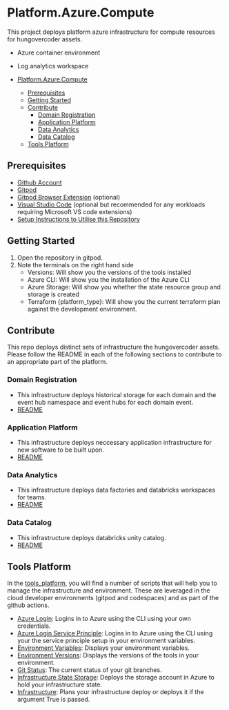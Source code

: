 # Platform.Azure.Compute

This project deploys platform azure infrastructure for compute resources for hungovercoder assets.

- Azure container environment
- Log analytics workspace

- [Platform.Azure.Compute](#platformazurecompute)
  - [Prerequisites](#prerequisites)
  - [Getting Started](#getting-started)
  - [Contribute](#contribute)
    - [Domain Registration](#domain-registration)
    - [Application Platform](#application-platform)
    - [Data Analytics](#data-analytics)
    - [Data Catalog](#data-catalog)
  - [Tools Platform](#tools-platform)

## Prerequisites

- [Github Account](https://www.github.com/)
- [Gitpod](https://gitpod.io/)
- [Gitpod Browser Extension](https://www.gitpod.io/docs/configure/user-settings/browser-extension) (optional)
- [Visual Studio Code](https://code.visualstudio.com/) (optional but recommended for any workloads requiring Microsoft VS code extensions)
- [Setup Instructions to Utilise this Repository](https://github.com/hungovercoders/Template.Azure.Terraform/WIKI.md)

## Getting Started

1. Open the repository in gitpod.
2. Note the terminals on the right hand side
   - Versions: Will show you the versions of the tools installed
   - Azure CLI: Will show you the installation of the Azure CLI
   - Azure Storage: Will show you whether the state resource group and storage is created
   - Terraform {platform_type}: Will show you the current terraform plan against the development environment.

## Contribute

This repo deploys distinct sets of infrastructure the hungovercoder assets. Please follow the README in each of the following sections to contribute to an appropriate part of the platform.

### Domain Registration

- This infrastructure deploys historical storage for each domain and the event hub namespace and event hubs for each domain event.
- [README](./domain_registration/README.md)

### Application Platform

- This infrastructure deploys neccessary application infrastructure for new software to be built upon.
- [README](./data_analytics/README.md)

### Data Analytics

- This infrastructure deploys data factories and databricks workspaces for teams.
- [README](./data_analytics/README.md)

### Data Catalog

- This infrastructure deploys databricks unity catalog.
- [README](./data_catalog/README.md)

## Tools Platform

In the [tools_platform](./tools_platform/azure.sh), you will find a number of scripts that will help you to manage the infrastructure and environment. These are leveraged in the cloud developer environments (gitpod and codespaces) and as part of the github actions.

- [Azure Login](./tools_platform/azure_login.sh): Logins in to Azure using the CLI using your own credentials.
- [Azure Login Service Principle](./tools_platform/azure_login_service_principal.sh): Logins in to Azure using the CLI using your the service principle setup in your environment variables.
- [Environment Variables](./tools_platform/environment_variables.sh): Displays your environment variables.
- [Environment Versions](./tools_platform/environment_versions.sh): Displays the versions of the tools in your environment.
- [Git Status](./tools_platform/git_status.sh): The current status of your git branches.
- [Infrastructure State Storage](./tools_platform/infrastructure_state_storage.sh): Deploys the storage account in Azure to hold your infrastructure state.
- [Infrastructure](./tools_platform/infrastructure.sh): Plans your infrastructure deploy or deploys it if the argument True is passed.

